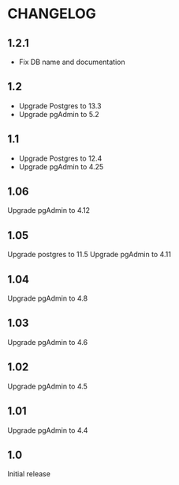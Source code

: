 # CHANGELOG

## 1.2.1

* Fix DB name and documentation
## 1.2

* Upgrade Postgres to 13.3
* Upgrade pgAdmin to 5.2
## 1.1

* Upgrade Postgres to 12.4
* Upgrade pgAdmin to 4.25

## 1.06

Upgrade pgAdmin to 4.12

## 1.05

Upgrade postgres to 11.5
Upgrade pgAdmin to 4.11

## 1.04

Upgrade pgAdmin to 4.8

## 1.03

Upgrade pgAdmin to 4.6

## 1.02

Upgrade pgAdmin to 4.5

## 1.01

Upgrade pgAdmin to 4.4

## 1.0

Initial release
